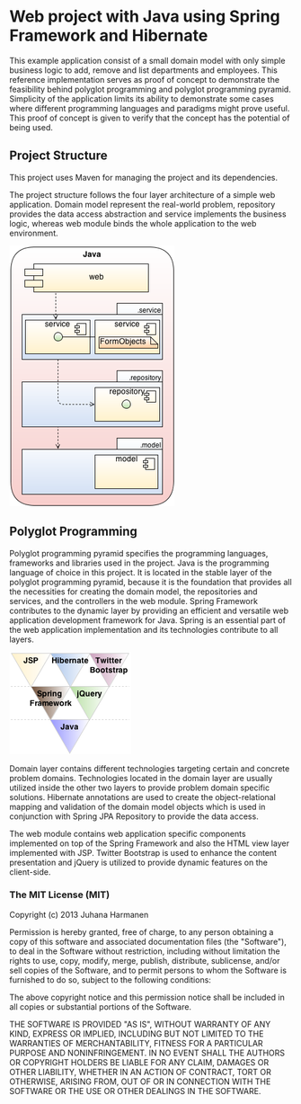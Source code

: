 # Web project with Java using Spring Framework and Hibernate #

This example application consist of a small domain model with only simple business logic to add, remove and list departments and employees. This reference implementation serves as proof of concept to demonstrate the feasibility behind polyglot programming and polyglot programming pyramid. Simplicity of the application limits its ability to demonstrate some cases where different programming languages and paradigms might prove useful. This proof of concept is given to verify that the concept has the potential of being used.

## Project Structure ##

This project uses Maven for managing the project and its dependencies.

The project structure follows the four layer architecture of a simple web application. Domain model represent the real-world problem, repository provides the data access abstraction and service implements the business logic, whereas web module binds the whole application to the web environment.

![Project structure of the Java project](src/main/webapp/images/project_structure_java.png)

## Polyglot Programming ##

Polyglot programming pyramid specifies the programming languages, frameworks and libraries used in the project. Java is the programming language of choice in this project. It is located in the stable layer of the polyglot programming pyramid, because it is the foundation that provides all the necessities for creating the domain model, the repositories and services, and the controllers in the web module. Spring Framework contributes to the dynamic layer by providing an efficient and versatile web application development framework for Java. Spring is an essential part of the web application implementation and its technologies contribute to all layers.

![Polyglot programming pyramid of the Java project](src/main/webapp/images/pyramid_java.png)

Domain layer contains different technologies targeting certain and concrete problem domains. Technologies located in the domain layer are usually utilized inside the other two layers to provide problem domain specific solutions. Hibernate annotations are used to create the object-relational mapping and validation of the domain model objects which is used in conjunction with Spring JPA Repository to provide the data access.

The web module contains web application specific components implemented on top of the Spring Framework and also the HTML view layer implemented with JSP. Twitter Bootstrap is used to enhance the content presentation and jQuery is utilized to provide dynamic features on the client-side.

### The MIT License (MIT) ###

Copyright (c) 2013 Juhana Harmanen

Permission is hereby granted, free of charge, to any person obtaining a copy of
this software and associated documentation files (the "Software"), to deal in
the Software without restriction, including without limitation the rights to
use, copy, modify, merge, publish, distribute, sublicense, and/or sell copies of
the Software, and to permit persons to whom the Software is furnished to do so,
subject to the following conditions:

The above copyright notice and this permission notice shall be included in all
copies or substantial portions of the Software.

THE SOFTWARE IS PROVIDED "AS IS", WITHOUT WARRANTY OF ANY KIND, EXPRESS OR
IMPLIED, INCLUDING BUT NOT LIMITED TO THE WARRANTIES OF MERCHANTABILITY, FITNESS
FOR A PARTICULAR PURPOSE AND NONINFRINGEMENT. IN NO EVENT SHALL THE AUTHORS OR
COPYRIGHT HOLDERS BE LIABLE FOR ANY CLAIM, DAMAGES OR OTHER LIABILITY, WHETHER
IN AN ACTION OF CONTRACT, TORT OR OTHERWISE, ARISING FROM, OUT OF OR IN
CONNECTION WITH THE SOFTWARE OR THE USE OR OTHER DEALINGS IN THE SOFTWARE.


